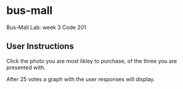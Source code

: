 # bus-mall
Bus-Mall Lab: week 3 Code 201

## User Instructions

Click the photo you are most likley to purchase, of the three you are presented with.

After 25 votes a graph with the user responses will display.
